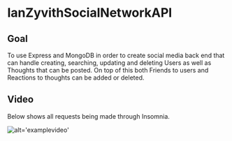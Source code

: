 # IanZyvithSocialNetworkAPI

## Goal
To use Express and MongoDB in order to create social media back end that can handle creating, searching, updating and deleting Users as well as Thoughts that can be posted. On top of this both Friends to users and Reactions to thoughts can be added or deleted.

## Video

Below shows all requests being made through Insomnia.

![alt='examplevideo'](./assets/Untitled_%20Sep%2018%2C%202022%207_30%20PM.gif)